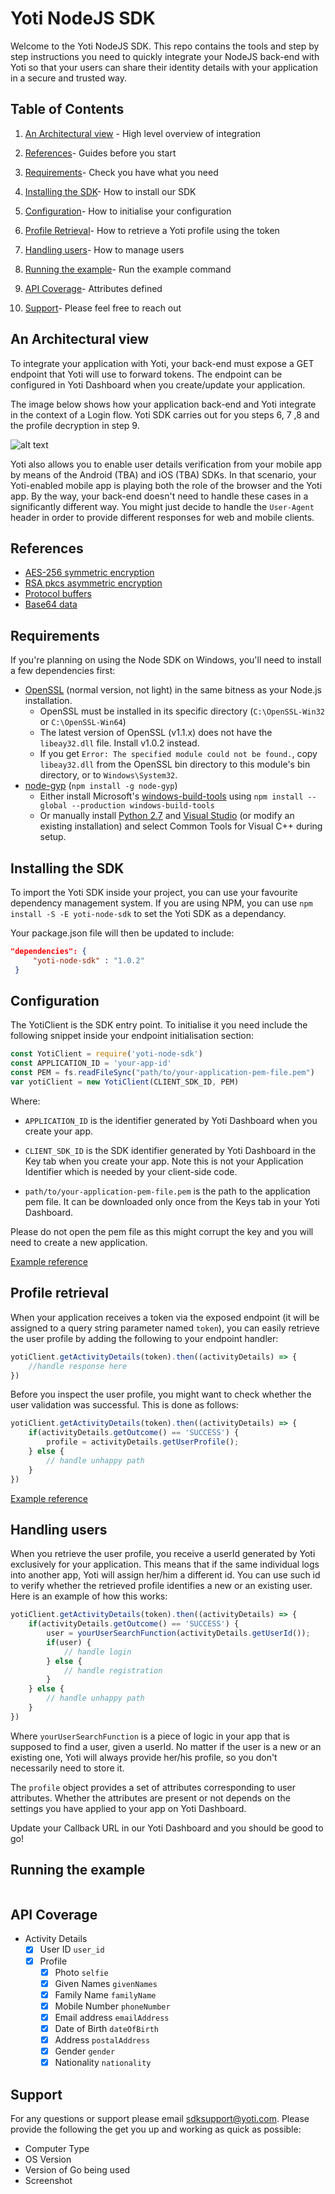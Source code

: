 Yoti NodeJS SDK
=============

Welcome to the Yoti NodeJS SDK. This repo contains the tools and step by step instructions you need to quickly integrate your NodeJS back-end with Yoti so that your users can share their identity details with your application in a secure and trusted way.    

## Table of Contents

1) [An Architectural view](#an-architectural-view) -
High level overview of integration

2) [References](#references)-
Guides before you start

3) [Requirements](#requirements)-
Check you have what you need

4) [Installing the SDK](#installing-the-sdk)-
How to install our SDK

5) [Configuration](#configuration)-
How to initialise your configuration

6) [Profile Retrieval](#profile-retrieval)-
How to retrieve a Yoti profile using the token

7) [Handling users](#handling-users)-
How to manage users

8) [Running the example](running-the-example)-
Run the example command

9) [API Coverage](#api-coverage)-
Attributes defined

10) [Support](#support)-
Please feel free to reach out

## An Architectural view

To integrate your application with Yoti, your back-end must expose a GET endpoint that Yoti will use to forward tokens.
The endpoint can be configured in Yoti Dashboard when you create/update your application.

The image below shows how your application back-end and Yoti integrate in the context of a Login flow.
Yoti SDK carries out for you steps 6, 7 ,8 and the profile decryption in step 9.

![alt text](https://github.com/getyoti/node/raw/master/login_flow.png "Login flow")


Yoti also allows you to enable user details verification from your mobile app by means of the Android (TBA) and iOS (TBA) SDKs. In that scenario, your Yoti-enabled mobile app is playing both the role of the browser and the Yoti app. By the way, your back-end doesn't need to handle these cases in a significantly different way. You might just decide to handle the `User-Agent` header in order to provide different responses for web and mobile clients.

## References

* [AES-256 symmetric encryption][]
* [RSA pkcs asymmetric encryption][]
* [Protocol buffers][]
* [Base64 data][]

[AES-256 symmetric encryption]:   https://en.wikipedia.org/wiki/Advanced_Encryption_Standard
[RSA pkcs asymmetric encryption]: https://en.wikipedia.org/wiki/RSA_(cryptosystem)
[Protocol buffers]:               https://en.wikipedia.org/wiki/Protocol_Buffers
[Base64 data]:                    https://en.wikipedia.org/wiki/Base64


## Requirements

If you're planning on using the Node SDK on Windows, you'll need to install a few dependencies first:

* [OpenSSL](http://slproweb.com/products/Win32OpenSSL.html) (normal version, not light)
in the same bitness as your Node.js installation.
    * OpenSSL must be installed in its specific directory (`C:\OpenSSL-Win32` or `C:\OpenSSL-Win64`)
    * The latest version of OpenSSL (v1.1.x) does not have the `libeay32.dll` file. Install v1.0.2 instead.
    * If you get `Error: The specified module could not be found.`, copy `libeay32.dll` from the OpenSSL bin directory to this module's bin directory, or to `Windows\System32`.
* [node-gyp](https://github.com/nodejs/node-gyp) (`npm install -g node-gyp`)
   * Either install Microsoft's [windows-build-tools](https://github.com/felixrieseberg/windows-build-tools) using `npm install --global --production windows-build-tools`
   * Or manually install [Python 2.7](http://www.python.org/download/) and [Visual Studio](https://www.visualstudio.com/downloads/) (or modify an existing installation) and select Common Tools for Visual C++ during setup.

## Installing the SDK

To import the Yoti SDK inside your project, you can use your favourite dependency management system.
If you are using NPM, you can use `npm install -S -E yoti-node-sdk` to set the Yoti SDK as a dependancy.

Your package.json file will then be updated to include:

```json
"dependencies": {
     "yoti-node-sdk" : "1.0.2"
 }
 ```

## Configuration

The YotiClient is the SDK entry point. To initialise it you need include the following snippet inside your endpoint initialisation section:

```javascript
const YotiClient = require('yoti-node-sdk')
const APPLICATION_ID = 'your-app-id'
const PEM = fs.readFileSync("path/to/your-application-pem-file.pem")
var yotiClient = new YotiClient(CLIENT_SDK_ID, PEM)
```
Where:
* `APPLICATION_ID` is the identifier generated by Yoti Dashboard when you create your app.

- `CLIENT_SDK_ID` is the SDK identifier generated by Yoti Dashboard in the Key tab when you create your app. Note this is not your Application Identifier which is needed by your client-side code.

- `path/to/your-application-pem-file.pem` is the path to the application pem file. It can be downloaded only once from the Keys tab in your Yoti Dashboard.

Please do not open the pem file as this might corrupt the key and you will need to create a new application.

[Example reference](https://github.com/getyoti/node/blob/master/example/simple-login/index.js)

## Profile retrieval

When your application receives a token via the exposed endpoint (it will be assigned to a query string parameter named `token`), you can easily retrieve the user profile by adding the following to your endpoint handler:

```javascript
yotiClient.getActivityDetails(token).then((activityDetails) => {
	//handle response here
})
```
Before you inspect the user profile, you might want to check whether the user validation was successful.
This is done as follows:

```javascript
yotiClient.getActivityDetails(token).then((activityDetails) => {
	if(activityDetails.getOutcome() == 'SUCCESS') {
		profile = activityDetails.getUserProfile();
	} else {
		// handle unhappy path
	}
})
```
[Example reference](https://github.com/getyoti/node/blob/master/example/simple-login/index.js)

## Handling users

When you retrieve the user profile, you receive a userId generated by Yoti exclusively for your application.
This means that if the same individual logs into another app, Yoti will assign her/him a different id.
You can use such id to verify whether the retrieved profile identifies a new or an existing user.
Here is an example of how this works:

```javascript
yotiClient.getActivityDetails(token).then((activityDetails) => {
	if(activityDetails.getOutcome() == 'SUCCESS') {
		user = yourUserSearchFunction(activityDetails.getUserId());
		if(user) {
			// handle login
		} else {
			// handle registration
		}
	} else {
		// handle unhappy path
	}
})
```
Where `yourUserSearchFunction` is a piece of logic in your app that is supposed to find a user, given a userId.
No matter if the user is a new or an existing one, Yoti will always provide her/his profile, so you don't necessarily need to store it.

The `profile` object provides a set of attributes corresponding to user attributes. Whether the attributes are present or not depends on the settings you have applied to your app on Yoti Dashboard.

Update your Callback URL in our Yoti Dashboard and you should be good to go!

## Running the example

```npm test
```

## API Coverage

* Activity Details
    * [X] User ID `user_id`
    * [X] Profile
        * [X] Photo `selfie`
        * [X] Given Names `givenNames`
        * [X] Family Name `familyName`
        * [X] Mobile Number `phoneNumber`
        * [X] Email address `emailAddress`
        * [X] Date of Birth `dateOfBirth`
        * [X] Address `postalAddress`
        * [X] Gender `gender`
        * [X] Nationality `nationality`

## Support

For any questions or support please email [sdksupport@yoti.com](mailto:sdksupport@yoti.com).
Please provide the following the get you up and working as quick as possible:

- Computer Type
- OS Version
- Version of Go being used
- Screenshot
